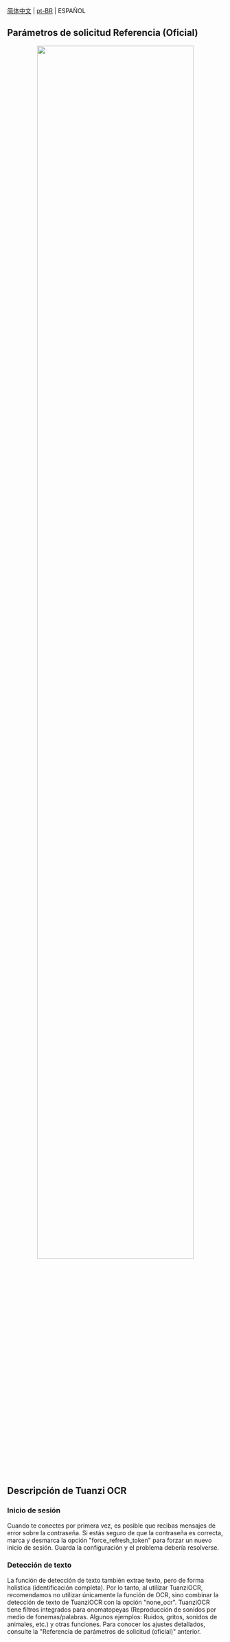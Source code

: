 [简体中文](../doc/团子OCR说明.md) | [pt-BR](/Manual_TuanziCR_pt_BR.md) | ESPAÑOL

## Parámetros de solicitud Referencia (Oficial)

<p align="center">
<img src="https://github.com/PiDanShouRouZhouXD/BallonsTranslator/assets/38401147/3c3985e9-f36e-41fb-af94-d6a8088e5ccd" width="85%" height="85%">
</p>

## Descripción de Tuanzi OCR

### Inicio de sesión
Cuando te conectes por primera vez, es posible que recibas mensajes de error sobre la contraseña. Si estás seguro de que la contraseña es correcta, marca y desmarca la opción "force_refresh_token" para forzar un nuevo inicio de sesión. Guarda la configuración y el problema debería resolverse.

### Detección de texto
La función de detección de texto también extrae texto, pero de forma holística (identificación completa). Por lo tanto, al utilizar TuanziOCR, recomendamos no utilizar únicamente la función de OCR, sino combinar la detección de texto de TuanziOCR con la opción "none_ocr". TuanziOCR tiene filtros integrados para onomatopeyas (Reproducción de sonidos por medio de fonemas/palabras. Algunos ejemplos: Ruidos, gritos, sonidos de animales, etc.) y otras funciones. Para conocer los ajustes detallados, consulte la "Referencia de parámetros de solicitud (oficial)" anterior.